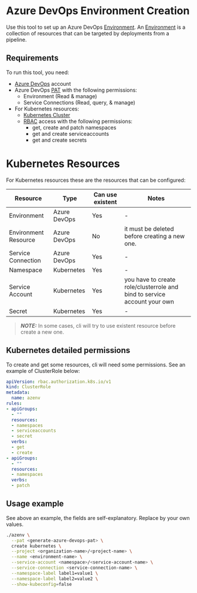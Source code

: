 # Azure DevOps Environment Creation
Use this tool to set up an Azure DevOps [Environment]. An [Environment] is a collection of resources that can be targeted by deployments from a pipeline.

## Requirements
To run this tool, you need:
- [Azure DevOps] account
- Azure DevOps [PAT] with the following permissions:
  - Environment (Read & manage)
  - Service Connections (Read, query, & manage)
- For Kubernetes resources:
  - [Kubernetes Cluster]
  - [RBAC] access with the following permissions:
    - get, create and patch namespaces
    - get and create serviceaccounts
    - get and create secrets

# Kubernetes Resources
For Kubernetes resources these are the resources that can be configured:

|Resource|Type|Can use existent|Notes|
|--------|----|----------------|-----|
|Environment|Azure DevOps|Yes|-|
|Environment Resource|Azure DevOps|No|it must be deleted before creating a new one.|
|Service Connection|Azure DevOps|Yes|-|
|Namespace|Kubernetes|Yes|-|
|Service Account|Kubernetes|Yes|you have to create role/clusterrole and bind to service account your own|
|Secret|Kubernetes|Yes|-|

> **_NOTE:_** In some cases, cli will try to use existent resource before create a new one.

## Kubernetes detailed permissions
To create and get some resources, cli will need some permissions. See an example of ClusterRole below:

```yaml
apiVersion: rbac.authorization.k8s.io/v1
kind: ClusterRole
metadata:
  name: azenv
rules:
- apiGroups:
  - ""
  resources:
  - namespaces
  - serviceaccounts
  - secret
  verbs:
  - get
  - create
- apiGroups:
  - ""
  resources:
  - namespaces
  verbs:
  - patch
```

## Usage example

See above an example, the fields are self-explanatory. Replace <something> by your own values.

```sh
./azenv \
  --pat <generate-azure-devops-pat> \
  create kubernetes \
  --project <organization-name>/<project-name> \
  --name <environment-name> \
  --service-account <namespace>/<service-account-name> \
  --service-connection <service-connection-name> \
  --namespace-label label1=value1 \
  --namespace-label label2=value2 \
  --show-kubeconfig=false
```

[Azure DevOps]: https://azure.microsoft.com/en-us/free/
[Environment]: https://learn.microsoft.com/en-us/azure/devops/pipelines/process/environments?view=azure-devops
[PAT]: https://learn.microsoft.com/en-us/azure/devops/organizations/accounts/use-personal-access-tokens-to-authenticate?view=azure-devops&tabs=Windows
[RBAC]: https://kubernetes.io/docs/reference/access-authn-authz/rbac/
[Kubernetes Cluster]: https://killercoda.com/kimwuestkamp/scenario/k8s1.24-serviceaccount-secret-changes